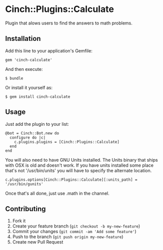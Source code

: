 # Cinch::Plugins::Calculate

Plugin that alows users to find the answers to math problems.

## Installation

Add this line to your application's Gemfile:

    gem 'cinch-calculate'

And then execute:

    $ bundle

Or install it yourself as:

    $ gem install cinch-calculate

## Usage

Just add the plugin to your list:

    @bot = Cinch::Bot.new do
      configure do |c|
        c.plugins.plugins = [Cinch::Plugins::Calculate]
      end
    end

You will also need to have GNU Units installed. The Units binary that
ships with OSX is old and doesn't work. If you have units installed
some place that's not '/usr/bin/units' you will have to specify the
alternate location.

    c.plugins.options[Cinch::Plugins::Calculate][:units_path] = '/usr/bin/gunits'

Once that's all done, just use .math in the channel.

## Contributing

1. Fork it
2. Create your feature branch (`git checkout -b my-new-feature`)
3. Commit your changes (`git commit -am 'Add some feature'`)
4. Push to the branch (`git push origin my-new-feature`)
5. Create new Pull Request
